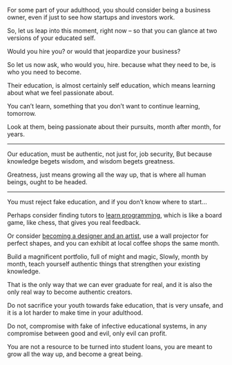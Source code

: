 For some part of your adulthood, you should consider being a business owner,
even if just to see how startups and investors work.

So, let us leap into this moment,
right now – so that you can glance at two versions of your educated self.

Would you hire you?
or would that jeopardize your business?

So let us now ask, who would you, hire.
because what they need to be, is who you need to become.

Their education, is almost certainly self education,
which means learning about what we feel passionate about.

You can’t learn, something that you don’t want to continue learning,
tomorrow.

Look at them,
being passionate about their pursuits,    month after month, for years.

---

Our education, must be authentic, not just for, job security,
But because knowledge begets wisdom, and wisdom begets greatness.

Greatness, just means growing all the way up,
that is where all human beings, ought to be headed.

---

You must reject fake education,
and if you don’t know where to start…

Perhaps consider finding tutors to [learn programming][1],
which is like a board game, like chess, that gives you real feedback.

Or consider [becoming a designer and an artist][2],
use a wall projector for perfect shapes, and you can exhibit at local coffee shops the same month.

Build a magnificent portfolio, full of might and magic,
Slowly, month by month, teach yourself authentic things that strengthen your existing knowledge.

That is the only way that we can ever graduate for real,
and it is also the only real way to become authentic creators.

Do not sacrifice your youth towards fake education, that is very unsafe,
and it is a lot harder to make time in your adulthood.

Do not, compromise with fake of infective educational systems,
in any compromise between good and evil, only evil can profit.

You are not a resource to be turned into student loans,
you are meant to grow all the way up, and become a great being.

[1]: https://www.youtube.com/watch?v=8j0UDiN7my4&list=PLglp04UYZK_PrN6xWo_nJ-8kzyXDyFUwi
[2]: https://www.youtube.com/watch?v=0uCH2z_zLmc
